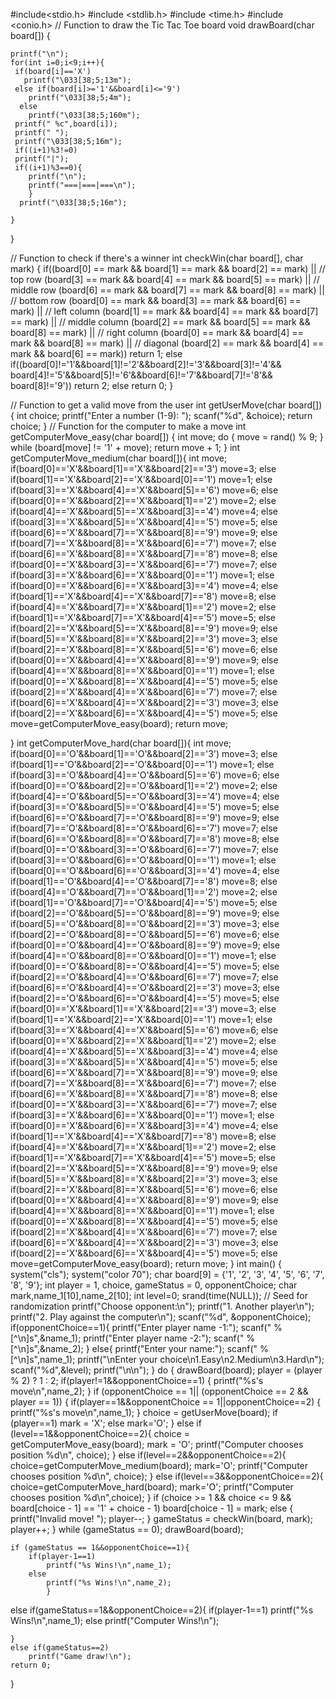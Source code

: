 #include<stdio.h>
#include <stdlib.h>
#include <time.h>
#include <conio.h>
// Function to draw the Tic Tac Toe board
void drawBoard(char board[]) {


    printf("\n");
    for(int i=0;i<9;i++){
     if(board[i]=='X')
       printf("\033[38;5;13m");
     else if(board[i]>='1'&&board[i]<='9')
        printf("\033[38;5;4m");
      else
        printf("\033[38;5;160m");
     printf(" %c",board[i]);
     printf(" ");
     printf("\033[38;5;16m");
     if((i+1)%3!=0)
     printf("|");
     if((i+1)%3==0){
        printf("\n");
        printf("===|===|===\n");
        }
      printf("\033[38;5;16m");

    }



}

// Function to check if there's a winner
int checkWin(char board[], char mark) {
    if((board[0] == mark && board[1] == mark && board[2] == mark) ||  // top row
            (board[3] == mark && board[4] == mark && board[5] == mark) ||  // middle row
            (board[6] == mark && board[7] == mark && board[8] == mark) ||  // bottom row
            (board[0] == mark && board[3] == mark && board[6] == mark) ||  // left column
            (board[1] == mark && board[4] == mark && board[7] == mark) ||  // middle column
            (board[2] == mark && board[5] == mark && board[8] == mark) ||  // right column
            (board[0] == mark && board[4] == mark && board[8] == mark) ||  // diagonal
            (board[2] == mark && board[4] == mark && board[6] == mark))
            return 1;
      else if((board[0]!='1'&&board[1]!='2'&&board[2]!='3'&&board[3]!='4'&&
             board[4]!='5'&&board[5]!='6'&&board[6]!='7'&&board[7]!='8'&&
             board[8]!='9'))
             return 2;
      else
                return 0;
}

// Function to get a valid move from the user
int getUserMove(char board[]) {
    int choice;
    printf("Enter a number (1-9): ");
    scanf("%d", &choice);
    return choice;
}
// Function for the computer to make a move
int getComputerMove_easy(char board[]) {
    int move;
    do {
        move = rand() % 9;
    } while (board[move] != '1' + move);
    return move + 1;
}
int getComputerMove_medium(char board[]){
int move;
if(board[0]=='X'&&board[1]=='X'&&board[2]=='3')
    move=3;
else if(board[1]=='X'&&board[2]=='X'&&board[0]=='1')
    move=1;
else if(board[3]=='X'&&board[4]=='X'&&board[5]=='6')
    move=6;
else if(board[0]=='X'&&board[2]=='X'&&board[1]=='2')
    move=2;
else if(board[4]=='X'&&board[5]=='X'&&board[3]=='4')
    move=4;
else if(board[3]=='X'&&board[5]=='X'&&board[4]=='5')
    move=5;
else if(board[6]=='X'&&board[7]=='X'&&board[8]=='9')
    move=9;
else if(board[7]=='X'&&board[8]=='X'&&board[6]=='7')
    move=7;
else if(board[6]=='X'&&board[8]=='X'&&board[7]=='8')
    move=8;
else if(board[0]=='X'&&board[3]=='X'&&board[6]=='7')
    move=7;
else if(board[3]=='X'&&board[6]=='X'&&board[0]=='1')
    move=1;
else if(board[0]=='X'&&board[6]=='X'&&board[3]=='4')
    move=4;
else if(board[1]=='X'&&board[4]=='X'&&board[7]=='8')
    move=8;
else if(board[4]=='X'&&board[7]=='X'&&board[1]=='2')
    move=2;
else if(board[1]=='X'&&board[7]=='X'&&board[4]=='5')
    move=5;
else if(board[2]=='X'&&board[5]=='X'&&board[8]=='9')
    move=9;
else if(board[5]=='X'&&board[8]=='X'&&board[2]=='3')
    move=3;
else if(board[2]=='X'&&board[8]=='X'&&board[5]=='6')
    move=6;
else if(board[0]=='X'&&board[4]=='X'&&board[8]=='9')
    move=9;
else if(board[4]=='X'&&board[8]=='X'&&board[0]=='1')
    move=1;
else if(board[0]=='X'&&board[8]=='X'&&board[4]=='5')
    move=5;
else if(board[2]=='X'&&board[4]=='X'&&board[6]=='7')
    move=7;
else if(board[6]=='X'&&board[4]=='X'&&board[2]=='3')
    move=3;
else if(board[2]=='X'&&board[6]=='X'&&board[4]=='5')
    move=5;
else
    move=getComputerMove_easy(board);
return move;

}
int getComputerMove_hard(char board[]){
int move;
if(board[0]=='O'&&board[1]=='O'&&board[2]=='3')
    move=3;
else if(board[1]=='O'&&board[2]=='O'&&board[0]=='1')
    move=1;
else if(board[3]=='O'&&board[4]=='O'&&board[5]=='6')
    move=6;
else if(board[0]=='O'&&board[2]=='O'&&board[1]=='2')
    move=2;
else if(board[4]=='O'&&board[5]=='O'&&board[3]=='4')
    move=4;
else if(board[3]=='O'&&board[5]=='O'&&board[4]=='5')
    move=5;
else if(board[6]=='O'&&board[7]=='O'&&board[8]=='9')
    move=9;
else if(board[7]=='O'&&board[8]=='O'&&board[6]=='7')
    move=7;
else if(board[6]=='O'&&board[8]=='O'&&board[7]=='8')
    move=8;
else if(board[0]=='O'&&board[3]=='O'&&board[6]=='7')
    move=7;
else if(board[3]=='O'&&board[6]=='O'&&board[0]=='1')
    move=1;
else if(board[0]=='O'&&board[6]=='O'&&board[3]=='4')
    move=4;
else if(board[1]=='O'&&board[4]=='O'&&board[7]=='8')
    move=8;
else if(board[4]=='O'&&board[7]=='O'&&board[1]=='2')
    move=2;
else if(board[1]=='O'&&board[7]=='O'&&board[4]=='5')
    move=5;
else if(board[2]=='O'&&board[5]=='O'&&board[8]=='9')
    move=9;
else if(board[5]=='O'&&board[8]=='O'&&board[2]=='3')
    move=3;
else if(board[2]=='O'&&board[8]=='O'&&board[5]=='6')
    move=6;
else if(board[0]=='O'&&board[4]=='O'&&board[8]=='9')
    move=9;
else if(board[4]=='O'&&board[8]=='O'&&board[0]=='1')
    move=1;
else if(board[0]=='O'&&board[8]=='O'&&board[4]=='5')
    move=5;
else if(board[2]=='O'&&board[4]=='O'&&board[6]=='7')
    move=7;
else if(board[6]=='O'&&board[4]=='O'&&board[2]=='3')
    move=3;
else if(board[2]=='O'&&board[6]=='O'&&board[4]=='5')
    move=5;
else if(board[0]=='X'&&board[1]=='X'&&board[2]=='3')
    move=3;
else if(board[1]=='X'&&board[2]=='X'&&board[0]=='1')
    move=1;
else if(board[3]=='X'&&board[4]=='X'&&board[5]=='6')
    move=6;
else if(board[0]=='X'&&board[2]=='X'&&board[1]=='2')
    move=2;
else if(board[4]=='X'&&board[5]=='X'&&board[3]=='4')
    move=4;
else if(board[3]=='X'&&board[5]=='X'&&board[4]=='5')
    move=5;
else if(board[6]=='X'&&board[7]=='X'&&board[8]=='9')
    move=9;
else if(board[7]=='X'&&board[8]=='X'&&board[6]=='7')
    move=7;
else if(board[6]=='X'&&board[8]=='X'&&board[7]=='8')
    move=8;
else if(board[0]=='X'&&board[3]=='X'&&board[6]=='7')
    move=7;
else if(board[3]=='X'&&board[6]=='X'&&board[0]=='1')
    move=1;
else if(board[0]=='X'&&board[6]=='X'&&board[3]=='4')
    move=4;
else if(board[1]=='X'&&board[4]=='X'&&board[7]=='8')
    move=8;
else if(board[4]=='X'&&board[7]=='X'&&board[1]=='2')
    move=2;
else if(board[1]=='X'&&board[7]=='X'&&board[4]=='5')
    move=5;
else if(board[2]=='X'&&board[5]=='X'&&board[8]=='9')
    move=9;
else if(board[5]=='X'&&board[8]=='X'&&board[2]=='3')
    move=3;
else if(board[2]=='X'&&board[8]=='X'&&board[5]=='6')
    move=6;
else if(board[0]=='X'&&board[4]=='X'&&board[8]=='9')
    move=9;
else if(board[4]=='X'&&board[8]=='X'&&board[0]=='1')
    move=1;
else if(board[0]=='X'&&board[8]=='X'&&board[4]=='5')
    move=5;
else if(board[2]=='X'&&board[4]=='X'&&board[6]=='7')
    move=7;
else if(board[6]=='X'&&board[4]=='X'&&board[2]=='3')
    move=3;
else if(board[2]=='X'&&board[6]=='X'&&board[4]=='5')
    move=5;
else
    move=getComputerMove_easy(board);
return move;
}
int main() {
    system("cls");
    system("color 70");
    char board[9] = {'1', '2', '3', '4', '5', '6', '7', '8', '9'};
    int player = 1, choice, gameStatus = 0, opponentChoice;
    char mark,name_1[10],name_2[10];
    int level=0;
    srand(time(NULL)); // Seed for randomization
    printf("Choose opponent:\n");
    printf("1. Another player\n");
    printf("2. Play against the computer\n");
    scanf("%d", &opponentChoice);
    if(opponentChoice==1){
        printf("Enter player name -1:");
        scanf(" %[^\n]s",&name_1);
        printf("Enter player name -2:");
        scanf(" %[^\n]s",&name_2);
                }
    else{
        printf("Enter your name:");
        scanf(" %[^\n]s",name_1);
        printf("\nEnter your choice\n1.Easy\n2.Medium\n3.Hard\n");
        scanf("%d",&level);
        printf("\n\n");
    }
    do {
        drawBoard(board);
        player = (player % 2) ? 1 : 2;
        if(player!=1&&opponentChoice==1)
        {
            printf("%s's move\n",name_2);
        }
        if (opponentChoice == 1|| (opponentChoice == 2 && player == 1)) {
            if(player==1&&opponentChoice == 1||opponentChoice==2)
            {
            printf("%s's move\n",name_1);
            }
            choice = getUserMove(board);
          if (player==1)
            mark = 'X';
          else
             mark='O';
        }
        else if (level==1&&opponentChoice==2){
            choice = getComputerMove_easy(board);
            mark = 'O';
            printf("Computer chooses position %d\n", choice);
        }
        else if(level==2&&opponentChoice==2){
            choice=getComputerMove_medium(board);
            mark='O';
            printf("Computer chooses position %d\n", choice);
        }
        else if(level==3&&opponentChoice==2){
            choice=getComputerMove_hard(board);
            mark='O';
            printf("Computer chooses position %d\n",choice);
        }
        if (choice >= 1 && choice <= 9 && board[choice - 1] == '1' + choice - 1)
            board[choice - 1] = mark;
        else {
            printf("Invalid move! ");
            player--;
        }
        gameStatus = checkWin(board, mark);
        player++;
    } while (gameStatus == 0);
    drawBoard(board);

    if (gameStatus == 1&&opponentChoice==1){
        if(player-1==1)
            printf("%s Wins!\n",name_1);
        else
            printf("%s Wins!\n",name_2);
            }
   else if(gameStatus==1&&opponentChoice==2){
        if(player-1==1)
            printf("%s Wins!\n",name_1);
        else
            printf("Computer Wins!\n");

    }
    else if(gameStatus==2)
        printf("Game draw!\n");
    return 0;
}

